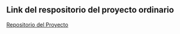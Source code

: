 ## Link del respositorio del proyecto ordinario

[Repositorio del Proyecto](https://github.com/mariacastrotorres/Project_Layered_Architecture)